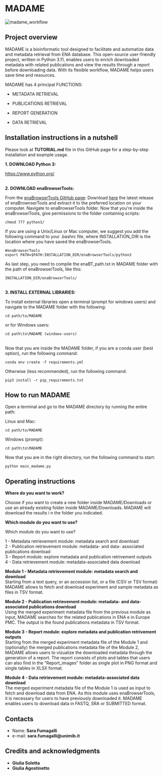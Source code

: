 # MADAME
![madame_workflow](https://github.com/Biome-team/MADAME/assets/130676054/0283f38f-d188-4348-93ea-b98379d4c4b8)

Project overview
----------------
MADAME is a bioinformatic tool designed to facilitate and automatize data and metadata retrieval from ENA database.
This open-source user-friendly project, written in Python 3.11, enables users to enrich downloaded metadata with related publications and view the results through a report before downloading data. With its flexible workflow, MADAME helps users save time and resources.

MADAME has 4 principal FUNCTIONS:

* METADATA RETRIEVAL

* PUBLICATIONS RETRIEVAL

* REPORT GENERATION

* DATA RETRIEVAL

Installation instructions in a nutshell
-------------------------
Please look at __TUTORIAL.md__ file in this GitHub page for a step-by-step installation and example usage.

**1. DOWNLOAD Python 3:**

https://www.python.org/

\
**2. DOWNLOAD enaBrowserTools:**

From the [enaBrowserTools GitHub page](https://github.com/enasequence/enaBrowserTools/tree/master):
Download [here](https://github.com/enasequence/enaBrowserTools/releases/latest) the latest release of enaBrownserTools and extract it to the preferred location on your computer. Navigate to enaBrowserTools folder. Now that you're inside the enaBrowserTools, give permissions to the folder containing scripts:
```
chmod 777 python3/
```
If you are using a Unix/Linux or Mac computer, we suggest you add the following command to your .bashrc file, where INSTALLATION_DIR is the location where you have saved the enaBrowserTools.
```
#enaBrowserTools
export PATH=$PATH:INSTALLATION_DIR/enaBrowserTools/python3
```
As last step, you need to compile the enaBT_path.txt in MADAME folder with the path of enaBrowserTools, like this:
```
INSTALLATION_DIR/enaBrowserTools/
```
\
**3. INSTALL EXTERNAL LIBRARIES:**

To install external libraries open a terminal (prompt for windows users) and navigate to the MADAME folder with the following:
```
cd path/to/MADAME
```
or for Windows users:
```
cd path\to\MADAME (windows-users)
```
\
Now that you are inside the MADAME folder, if you are a conda user (best option), run the following command:
```
conda env create -f requirements.yml
```
Otherwise (less recommended), run the following command:
```
pip3 install -r pip_requirements.txt
```

How to run MADAME
------------------
Open a terminal and go to the MADAME directory by running the entire path:

Linux and Mac:
```
cd path/to/MADAME  
```
Windows (prompt):
```
cd path\to\MADAME
```
Now that you are in the right directory, run the following command to start:
```
python main_madame.py
```
Operating instructions
----------------------

**Where do you want to work?**

Choose if you want to create a new folder inside MADAME/Downloads or use an already existing folder inside MADAME/Downloads. MADAME will download the results i n the folder you indicated. 

**Which module do you want to use?**

 Which module do you want to use?

 1 - Metadata retrievement module: metadata search and download \
 2 - Publication retrievement module: metadata- and data- associated publications download \
 3 - Report module: explore metadata and publication retrivement outputs \
 4 - Data retrievement module: metadata-associated data download

**Module 1 - Metadata retrievement module: metadata search and download** \
Starting from a text query, or an accession list, or a file (CSV or TSV format) MADAME allows to fetch and download experiment and sample metadata as files in TSV format.

**Module 2 - Publication retrievement module: metadata- and data- associated publications download** \
Using the merged experiment metadata file from the previous module as input, MADAME searches for the related publications in ENA e in Europe PMC. The output is the found publications metadata in TSV format. 

**Module 3 - Report module: explore metadata and publication retrivement outputs** \
Starting from the merged experiment metadata file of the Module 1 and (optionally) the merged publications metadata file of the Module 2, MADAME allows users to vizualize the downloaded metadata through the generation of a report. The report consists of plots and tables that users can also find in the "Report_images" folder as single plot in PNG format and single tables in XLSX format.

**Module 4 - Data retrievement module: metadata-associated data download** \
The merged experiment metadata file of the Module 1 is used as input to fetch and download data from ENA. As this module uses enaBrowserTools, it is necessary for users to have previously downloaded it. MADAME enables users to download data in FASTQ, SRA or SUBMITTED format.

Contacts
-----------------------------------------------------
* Name: __Sara Fumagalli__
* e-mail: __sara.fumagalli@unimib.it__

Credits and acknowledgments
---------------------------
* __Giulia Soletta__
* __Giulia Agostinetto__
